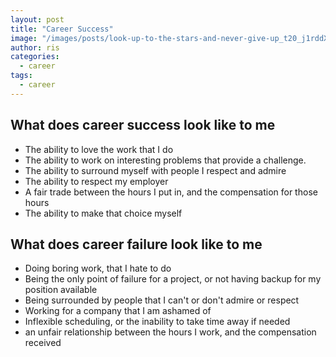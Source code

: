 ```yaml
---
layout: post
title: "Career Success"
image: "/images/posts/look-up-to-the-stars-and-never-give-up_t20_j1rddX"
author: ris
categories:
  - career
tags:
  - career
---
```


## What does career success look like to me

* The ability to love the work that I do
* The ability to work on interesting problems that provide a challenge.
* The ability to surround myself with people I respect and admire
* The ability to respect my employer
* A fair trade between the hours I put in, and the compensation for those hours
* The ability to make that choice myself

## What does career failure look like to me

* Doing boring work, that I hate to do
* Being the only point of failure for a project, or not having backup for my position available
* Being surrounded by people that I can't or don't admire or respect
* Working for a company that I am ashamed of
* Inflexible scheduling, or the inability to take time away if needed
* an unfair relationship between the hours I work, and the compensation received

